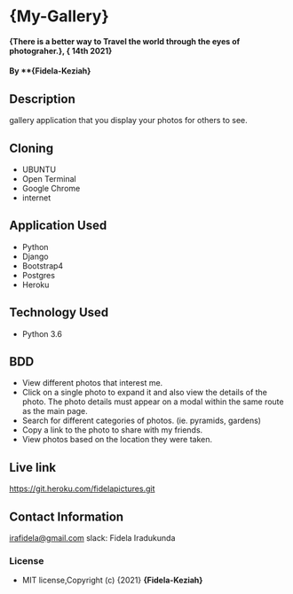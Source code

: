 # {My-Gallery}

#### {There is a better way to Travel the world through the eyes of photograher.}, { 14th   2021}
#### By **{Fidela-Keziah}

## Description
 gallery application that you display your photos for others to see.

## Cloning

* UBUNTU
* Open Terminal
* Google Chrome
* internet


## Application Used

* Python
* Django
* Bootstrap4
* Postgres
* Heroku

## Technology Used

* Python 3.6

## BDD

* View different photos that interest me.
* Click on a single photo to expand it and also view the details of the photo. The photo details must appear on a modal within the same route as the main page.
* Search for different categories of photos. (ie. pyramids, gardens)
* Copy a link to the photo to share with my friends.
* View photos based on the location they were taken.

## Live link
https://git.heroku.com/fidelapictures.git

## Contact Information

irafidela@gmail.com
slack: Fidela Iradukunda
### License

* MIT license,Copyright (c) {2021} **{Fidela-Keziah}**